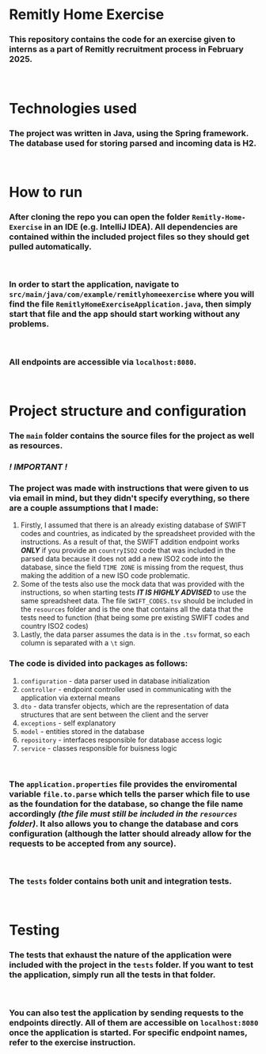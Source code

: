 # Remitly Home Exercise
### This repository contains the code for an exercise given to interns as a part of Remitly recruitment process in February 2025.

<br>

# Technologies used
### The project was written in **Java**, using the **Spring** framework. The database used for storing parsed and incoming data is H2.

<br>

# How to run
### After cloning the repo you can open the folder `Remitly-Home-Exercise` in an IDE (e.g. IntelliJ IDEA). All dependencies are contained within the included project files so they should get pulled automatically. 

<br>

### In order to start the application, navigate to `src/main/java/com/example/remitlyhomeexercise` where you will find the file `RemitlyHomeExerciseApplication.java`, then simply start that file and the app should start working without any problems.

<br>

### All endpoints are accessible via `localhost:8080`.

<br>

# Project structure and configuration

### The `main` folder contains the source files for the project as well as resources.
### ***! IMPORTANT !***
### The project was made with instructions that were given to us via email in mind, but they didn't specify everything, so there are a couple assumptions that I made:
1. Firstly, I assumed that there is an already existing database of SWIFT codes and countries, as indicated by the spreadsheet provided with the instructions. As a result of that, the SWIFT addition endpoint works ***ONLY*** if you provide an `countryISO2` code that was included in the parsed data because it does not add a new ISO2 code into the database, since the field `TIME ZONE` is missing from the request, thus making the addition of a new ISO code problematic.
2. Some of the tests also use the mock data that was provided with the instructions, so when starting tests ***IT IS HIGHLY ADVISED*** to use the same spreadsheet data. The file `SWIFT_CODES.tsv` should be included in the `resources` folder and is the one that contains all the data that the tests need to function (that being some pre existing SWIFT codes and country ISO2 codes)
3. Lastly, the data parser assumes the data is in the `.tsv` format, so each column is separated with a `\t` sign.

### The code is divided into packages as follows:
1. `configuration` - data parser used in database initialization
2. `controller` - endpoint controller used in communicating with the application via external means
3. `dto` - data transfer objects, which are the representation of data structures that are sent between the client and the server
4. `exceptions` - self explanatory
5. `model` - entities stored in the database
6. `repository` - interfaces responsible for database access logic
7. `service` - classes responsible for buisness logic

<br>

### The `application.properties` file provides the enviromental variable `file.to.parse` which tells the parser which file to use as the foundation for the database, so change the file name accordingly ***(the file must still be included in the `resources` folder)***. It also allows you to change the database and cors configuration (although the latter should already allow for the requests to be accepted from any source).

<br>

### The `tests` folder contains both unit and integration tests.

<br>

# Testing
### The tests that exhaust the nature of the application were included with the project in the `tests` folder. If you want to test the application, simply run all the tests in that folder.

<br>

### You can also test the application by sending requests to the endpoints directly. All of them are accessible on `localhost:8080` once the application is started. For specific endpoint names, refer to the exercise instruction.